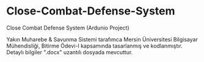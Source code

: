 # Close-Combat-Defense-System
Close Combat Defense System (Ardunio Project)


Yakın Muharebe & Savunma Sistemi tarafımca Mersin Üniversitesi Bilgisayar Mühendisliği, Bitirme Ödevi-I kapsamında tasarlanmış ve kodlanmıştır. Detaylı bilgiler ".docx" uzantılı dosyada mevcuttur.
